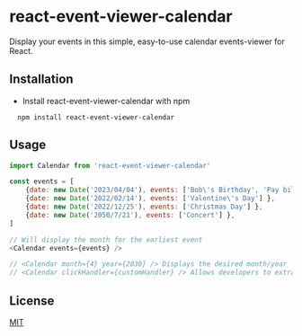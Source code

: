 # react-event-viewer-calendar

Display your events in this simple, easy-to-use calendar events-viewer for React.

## Installation

* Install react-event-viewer-calendar with npm

```cli
  npm install react-event-viewer-calendar
```
## Usage

```js
import Calendar from 'react-event-viewer-calendar'

const events = [
    {date: new Date('2023/04/04'), events: ['Bob\'s Birthday', 'Pay bills'] },
    {date: new Date('2022/02/14'), events: ['Valentine\'s Day'] },
    {date: new Date('2022/12/25'), events: ['Christmas Day'] },
    {date: new Date('2050/7/21'), events: ['Concert'] },
]

// Will display the month for the earliest event
<Calendar events={events} />

// <Calendar month={4} year={2030} /> Displays the desired month/year 
// <Calendar clickHandler={customHandler} /> Allows developers to extract the events and date for the clicked day tile. 

```


## License

[MIT](https://raw.githubusercontent.com/jpagtama/react-event-viewer-calendar/master/license)